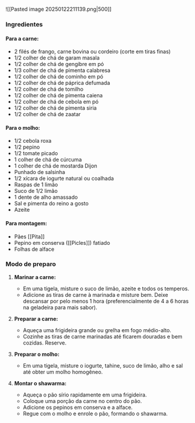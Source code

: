 ![[Pasted image 20250122211139.png|500]]
### **Ingredientes**

#### Para a carne:

- 2 filés de frango, carne bovina ou cordeiro (corte em tiras finas)
- 1/2 colher de chá de garam masala 
- 1/2 colher de chá de gengibre em pó 
- 1/3 colher de chá de pimenta calabresa 
- 1/2 colher de chá de cominho em pó 
- 1/2 colher de chá de páprica defumada 
- 1/2 colher de chá de tomilho 
- 1/2 colher de chá de pimenta caiena 
- 1/2 colher de chá de cebola em pó 
- 1/2 colher de chá de pimenta siria 
- 1/2 colher de chá de zaatar 
#### Para o molho:

- 1/2 cebola roxa 
- 1/2 pepino 
- 1/2 tomate picado
- 1 colher de chá de cúrcuma 
- 1 colher de chá de mostarda Dijon 
- Punhado de salsinha 
- 1/2 xícara de iogurte natural ou coalhada
- Raspas de 1 limão 
- Suco de 1/2 limão
- 1 dente de alho amassado
- Sal e pimenta do reino a gosto 
- Azeite
#### Para montagem:

- Pães [[Pita]]
- Pepino em conserva ([[Picles]]) fatiado
- Folhas de alface
### **Modo de preparo**

1. **Marinar a carne:**
    - Em uma tigela, misture o suco de limão, azeite e todos os temperos.
    - Adicione as tiras de carne à marinada e misture bem. Deixe descansar por pelo menos 1 hora (preferencialmente de 4 a 6 horas na geladeira para mais sabor).
    
2. **Preparar a carne:**
    
    - Aqueça uma frigideira grande ou grelha em fogo médio-alto.
    - Cozinhe as tiras de carne marinadas até ficarem douradas e bem cozidas. Reserve.
    
3. **Preparar o molho:**
    
    - Em uma tigela, misture o iogurte, tahine, suco de limão, alho e sal até obter um molho homogêneo.
    
4. **Montar o shawarma:**
    
    - Aqueça o pão sírio rapidamente em uma frigideira.
    - Coloque uma porção da carne no centro do pão.
    - Adicione os pepinos em conserva e a alface.
    - Regue com o molho e enrole o pão, formando o shawarma.
